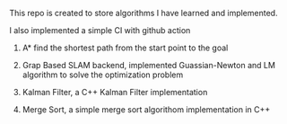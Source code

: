 This repo is created to store algorithms I have learned and implemented.

I also implemented a simple CI with github action


1) A* find the shortest path from the start point to the goal

2) Grap Based SLAM backend, implemented Guassian-Newton and LM algorithm to solve the optimization problem

3) Kalman Filter, a C++ Kalman Filter implementation

4) Merge Sort, a simple merge sort algorithom implementation in C++

